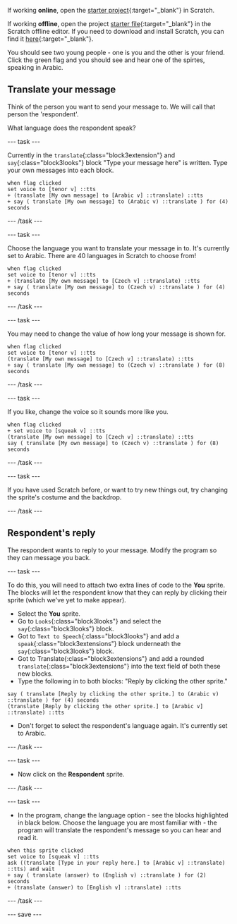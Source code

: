 If working **online**, open the [starter project](http://rpf.io/how-are-you-on){:target="_blank"} in Scratch.
 
If working **offline**, open the project [starter file](http://rpf.io/p/en/how-are-you-get){:target="_blank"} in the Scratch offline editor. If you need to download and install Scratch, you can find it [here](https://scratch.mit.edu/download){:target="_blank"}.

You should see two young people - one is you and the other is your friend. Click the green flag and you should see and hear one of the spirtes, speaking in Arabic.

## Translate your message

Think of the person you want to send your message to. We will call that person the 'respondent'. 

What language does the respondent speak?

--- task ---

Currently in the `translate`{:class="block3extension"} and  `say`{:class="block3looks"} block "Type your message here" is written. Type your own messages into each block.

```blocks3
when flag clicked
set voice to [tenor v] ::tts
+ (translate [My own message] to [Arabic v] ::translate) ::tts
+ say ( translate [My own message] to (Arabic v) ::translate ) for (4) seconds
```

--- /task ---

--- task ---

Choose the language you want to translate your message in to. It's currently set to Arabic.  There are 40 languages in Scratch to choose from!

```blocks3
when flag clicked
set voice to [tenor v] ::tts
+ (translate [My own message] to [Czech v] ::translate) ::tts
+ say ( translate [My own message] to (Czech v) ::translate ) for (4) seconds
```

--- /task ---

--- task ---

You may need to change the value of how long your message is shown for.

```blocks3
when flag clicked
set voice to [tenor v] ::tts
(translate [My own message] to [Czech v] ::translate) ::tts
+ say ( translate [My own message] to (Czech v) ::translate ) for (8) seconds
```
--- /task ---

--- task ---

If you like, change the voice so it sounds more like you.

```blocks3
when flag clicked
+ set voice to [squeak v] ::tts
(translate [My own message] to [Czech v] ::translate) ::tts
say ( translate [My own message] to (Czech v) ::translate ) for (8) seconds

```

--- /task ---

--- task ---

If you have used Scratch before, or want to try new things out, try changing the sprite's costume and the backdrop.

--- /task ---

## Respondent's reply

The respondent wants to reply to your message. Modify the program so they can message you back.

--- task ---

To do this, you will need to attach two extra lines of code to the **You** sprite. The blocks will let the respondent know that they can reply by clicking their sprite (which we've yet to make appear). 

+ Select the **You** sprite.
+ Go to `Looks`{:class="block3looks"} and select the `say`{:class="block3looks"} block. 
+ Got to `Text to Speech`{:class="block3looks"} and add a `speak`{:class="block3extensions"} block underneath the `say`{:class="block3looks"} block. 
+ Got to Translate{:class="block3extensions"} and add a rounded `translate`{:class="block3extensions"} into the text field of both these new blocks. 
+ Type the following in to both blocks: "Reply by clicking the other sprite."

```blocks3
say ( translate [Reply by clicking the other sprite.] to (Arabic v) ::translate ) for (4) seconds
(translate [Reply by clicking the other sprite.] to [Arabic v] ::translate) ::tts
```

+ Don't forget to select the respondent's language again. It's currently set to Arabic.

--- /task ---

--- task ---

+ Now click on the **Respondent** sprite.

--- /task ---

--- task ---

+ In the program, change the language option - see the blocks highlighted in black below. Choose the language you are most familiar with - the program will translate the respondent's message so you can hear and read it.

```blocks3
when this sprite clicked
set voice to [squeak v] ::tts
ask ((translate [Type in your reply here.] to [Arabic v] ::translate) ::tts) and wait
+ say ( translate (answer) to (English v) ::translate ) for (2) seconds
+ (translate (answer) to [English v] ::translate) ::tts
```

--- /task ---

--- save ---
